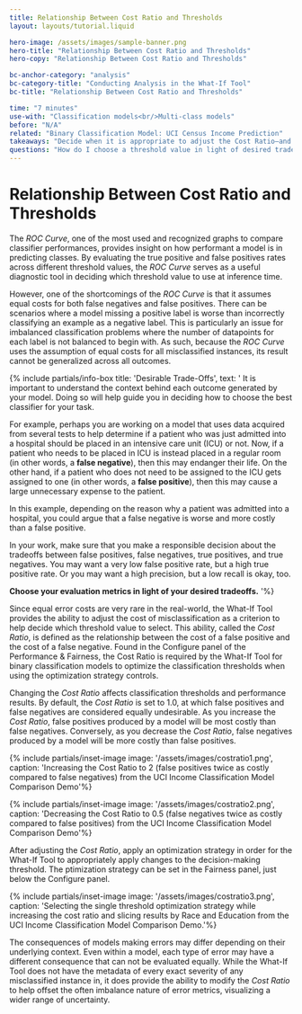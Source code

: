 ```yaml
---
title: Relationship Between Cost Ratio and Thresholds
layout: layouts/tutorial.liquid

hero-image: /assets/images/sample-banner.png
hero-title: "Relationship Between Cost Ratio and Thresholds"
hero-copy: "Relationship Between Cost Ratio and Thresholds"

bc-anchor-category: "analysis"
bc-category-title: "Conducting Analysis in the What-If Tool"
bc-title: "Relationship Between Cost Ratio and Thresholds"

time: "7 minutes"
use-with: "Classification models<br/>Multi-class models"
before: "N/A"
related: "Binary Classification Model: UCI Census Income Prediction"
takeaways: "Decide when it is appropriate to adjust the Cost Ratio—and in which direction."
questions: "How do I choose a threshold value in light of desired tradeoffs?<br/><br/>How do I set an optimization strategy in predictions across subgroups while selecting a threshold value?"
---
```


# Relationship Between Cost Ratio and Thresholds

The *ROC Curve*, one of the most used and recognized graphs to compare classifier performances, provides insight on how performant a model is in predicting classes. By evaluating the true positive and false positives rates across different threshold values, the *ROC Curve* serves as a useful diagnostic tool in deciding which threshold value to use at inference time.

However, one of the shortcomings of the *ROC Curve* is that it assumes equal costs for both false negatives and false positives. There can be scenarios where a model missing a positive label is worse than incorrectly classifying an example as a negative label. This is particularly an issue for imbalanced classification problems where the number of datapoints for each label is not balanced to begin with. As such, because the *ROC Curve* uses the assumption of equal costs for all misclassified instances, its result cannot be generalized across all outcomes.

{% include partials/info-box title: 'Desirable Trade-Offs', 
  text: '
  It is important to understand the context behind each outcome generated by your model. Doing so will help guide you in deciding how to choose the best classifier for your task.

  For example, perhaps you are working on a model that uses data acquired from several tests to help determine if a patient who was just admitted into a hospital should be placed in an intensive care unit (ICU) or not. Now, if a patient who needs to be placed in ICU is instead placed in a regular room (in other words, a **false negative**), then this may endanger their life. On the other hand, if a patient who does not need to be assigned to the ICU gets assigned to one (in other words, a **false positive**), then this may cause a large unnecessary expense to the patient.

  In this example, depending on the reason why a patient was admitted into a hospital, you could argue that a false negative is worse and more costly than a false positive.

  In your work, make sure that you make a responsible decision about the tradeoffs between false positives, false negatives, true positives, and true negatives. You may want a very low false positive rate, but a high true positive rate. Or you may want a high precision, but a low recall is okay, too. 

  **Choose your evaluation metrics in light of your desired tradeoffs.**
  '%}

Since equal error costs are very rare in the real-world, the What-If Tool provides the ability to adjust the cost of misclassification as a criterion to help decide which threshold value to select. This ability, called the *Cost Ratio*, is defined as the relationship between the cost of a false positive and the cost of a false negative. Found in the Configure panel of the Performance & Fairness, the Cost Ratio is required by the What-If Tool for binary classification models to optimize the classification thresholds when using the optimization strategy controls.

Changing the *Cost Ratio* affects classification thresholds and performance results. By default, the *Cost Ratio* is set to 1.0, at which false positives and false negatives are considered equally undesirable. As you increase the *Cost Ratio*, false positives produced by a model will be most costly than false negatives. Conversely, as you decrease the *Cost Ratio*, false negatives produced by a model will be more costly than false positives.

{% include partials/inset-image image: '/assets/images/costratio1.png', 
  caption: 'Increasing the Cost Ratio to 2 (false positives twice as costly compared to false negatives) from the UCI Income Classification Model Comparison Demo'%}

{% include partials/inset-image image: '/assets/images/costratio2.png', 
  caption: 'Decreasing the Cost Ratio to 0.5 (false negatives twice as costly compared to false positives) from the UCI Income Classification Model Comparison Demo'%}

After adjusting the *Cost Ratio*, apply an optimization strategy in order for the What-If Tool to appropriately apply changes to the decision-making threshold. The ptimization strategy can be set in the Fairness panel, just below the Configure panel.

{% include partials/inset-image image: '/assets/images/costratio3.png', 
  caption: 'Selecting the single threshold optimization strategy while increasing the cost ratio and slicing results by Race and Education from the UCI Income Classification Model Comparison Demo.'%}

  The consequences of models making errors may differ depending on their underlying context. Even within a model, each type of error may have a different consequence that can not be evaluated equally. While the What-If Tool does not have the metadata of every exact severity of any misclassified instance in, it does provide the ability to modify the *Cost Ratio* to help offset the often imbalance nature of error metrics, visualizing a wider range of uncertainty.